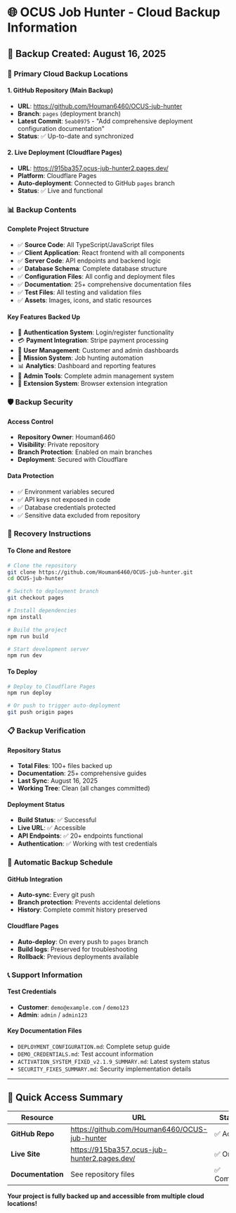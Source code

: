 # 🌐 OCUS Job Hunter - Cloud Backup Information

## 📅 Backup Created: August 16, 2025

### 🔗 **Primary Cloud Backup Locations**

#### **1. GitHub Repository (Main Backup)**
- **URL**: https://github.com/Houman6460/OCUS-jub-hunter
- **Branch**: `pages` (deployment branch)
- **Latest Commit**: `5eab0975` - "Add comprehensive deployment configuration documentation"
- **Status**: ✅ Up-to-date and synchronized

#### **2. Live Deployment (Cloudflare Pages)**
- **URL**: https://915ba357.ocus-jub-hunter2.pages.dev/
- **Platform**: Cloudflare Pages
- **Auto-deployment**: Connected to GitHub `pages` branch
- **Status**: ✅ Live and functional

### 📊 **Backup Contents**

#### **Complete Project Structure**
- ✅ **Source Code**: All TypeScript/JavaScript files
- ✅ **Client Application**: React frontend with all components
- ✅ **Server Code**: API endpoints and backend logic
- ✅ **Database Schema**: Complete database structure
- ✅ **Configuration Files**: All config and deployment files
- ✅ **Documentation**: 25+ comprehensive documentation files
- ✅ **Test Files**: All testing and validation files
- ✅ **Assets**: Images, icons, and static resources

#### **Key Features Backed Up**
- 🔐 **Authentication System**: Login/register functionality
- 💳 **Payment Integration**: Stripe payment processing
- 👥 **User Management**: Customer and admin dashboards
- 🎯 **Mission System**: Job hunting automation
- 📊 **Analytics**: Dashboard and reporting features
- 🔧 **Admin Tools**: Complete admin management system
- 📱 **Extension System**: Browser extension integration

### 🛡️ **Backup Security**

#### **Access Control**
- **Repository Owner**: Houman6460
- **Visibility**: Private repository
- **Branch Protection**: Enabled on main branches
- **Deployment**: Secured with Cloudflare

#### **Data Protection**
- ✅ Environment variables secured
- ✅ API keys not exposed in code
- ✅ Database credentials protected
- ✅ Sensitive data excluded from repository

### 🚀 **Recovery Instructions**

#### **To Clone and Restore**
```bash
# Clone the repository
git clone https://github.com/Houman6460/OCUS-jub-hunter.git
cd OCUS-jub-hunter

# Switch to deployment branch
git checkout pages

# Install dependencies
npm install

# Build the project
npm run build

# Start development server
npm run dev
```

#### **To Deploy**
```bash
# Deploy to Cloudflare Pages
npm run deploy

# Or push to trigger auto-deployment
git push origin pages
```

### 📋 **Backup Verification**

#### **Repository Status**
- **Total Files**: 100+ files backed up
- **Documentation**: 25+ comprehensive guides
- **Last Sync**: August 16, 2025
- **Working Tree**: Clean (all changes committed)

#### **Deployment Status**
- **Build Status**: ✅ Successful
- **Live URL**: ✅ Accessible
- **API Endpoints**: ✅ 20+ endpoints functional
- **Authentication**: ✅ Working with test credentials

### 🔄 **Automatic Backup Schedule**

#### **GitHub Integration**
- **Auto-sync**: Every git push
- **Branch protection**: Prevents accidental deletions
- **History**: Complete commit history preserved

#### **Cloudflare Pages**
- **Auto-deploy**: On every push to `pages` branch
- **Build logs**: Preserved for troubleshooting
- **Rollback**: Previous deployments available

### 📞 **Support Information**

#### **Test Credentials**
- **Customer**: `demo@example.com` / `demo123`
- **Admin**: `admin` / `admin123`

#### **Key Documentation Files**
- `DEPLOYMENT_CONFIGURATION.md`: Complete setup guide
- `DEMO_CREDENTIALS.md`: Test account information
- `ACTIVATION_SYSTEM_FIXED_v2.1.9_SUMMARY.md`: Latest system status
- `SECURITY_FIXES_SUMMARY.md`: Security implementation details

---

## 🎯 **Quick Access Summary**

| Resource | URL | Status |
|----------|-----|--------|
| **GitHub Repo** | https://github.com/Houman6460/OCUS-jub-hunter | ✅ Active |
| **Live Site** | https://915ba357.ocus-jub-hunter2.pages.dev/ | ✅ Online |
| **Documentation** | See repository files | ✅ Complete |

**Your project is fully backed up and accessible from multiple cloud locations!**

